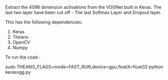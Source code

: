 Extract the 4096 dimension activations from the VGGNet built in Keras. The last two layer have been cut off - The last Softmax Layer and Dropout layer.

This has the following dependencies:

1) Keras
2) Theano
3) OpenCV
4) Numpy

To run the code : 

sudo THEANO_FLAGS=mode=FAST_RUN,device=gpu,floatX=float32 python kerasvgg.py 
